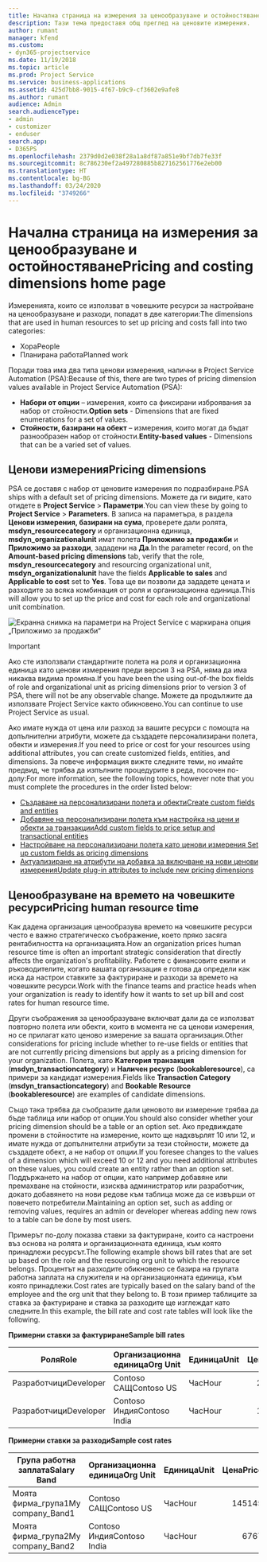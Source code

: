 ```yaml
---
title: Начална страница на измерения за ценообразуване и остойностяване
description: Тази тема предоставя общ преглед на ценовите измерения.
author: rumant
manager: kfend
ms.custom:
- dyn365-projectservice
ms.date: 11/19/2018
ms.topic: article
ms.prod: Project Service
ms.service: business-applications
ms.assetid: 425d7bb8-9015-4f67-b9c9-cf3602e9afe8
ms.author: rumant
audience: Admin
search.audienceType:
- admin
- customizer
- enduser
search.app:
- D365PS
ms.openlocfilehash: 2379d0d2e038f28a1a8df87a851e9bf7db7fe33f
ms.sourcegitcommit: 8c786230ef2a497280885b827162561776e2eb00
ms.translationtype: HT
ms.contentlocale: bg-BG
ms.lasthandoff: 03/24/2020
ms.locfileid: "3749266"
---
```

# <a name="pricing-and-costing-dimensions-home-page"></a><span data-ttu-id="250be-103">Начална страница на измерения за ценообразуване и остойностяване</span><span class="sxs-lookup"><span data-stu-id="250be-103">Pricing and costing dimensions home page</span></span>

<span data-ttu-id="250be-104">Измеренията, които се използват в човешките ресурси за настройване на ценообразуване и разходи, попадат в две категории:</span><span class="sxs-lookup"><span data-stu-id="250be-104">The dimensions that are used in human resources to set up pricing and costs fall into two categories:</span></span>

- <span data-ttu-id="250be-105">Хора</span><span class="sxs-lookup"><span data-stu-id="250be-105">People</span></span>
- <span data-ttu-id="250be-106">Планирана работа</span><span class="sxs-lookup"><span data-stu-id="250be-106">Planned work</span></span>

<span data-ttu-id="250be-107">Поради това има два типа ценови измерения, налични в Project Service Automation (PSA):</span><span class="sxs-lookup"><span data-stu-id="250be-107">Because of this, there are two types of pricing dimension values available in Project Service Automation (PSA):</span></span> 

- <span data-ttu-id="250be-108">**Набори от опции** – измерения, които са фиксирани изброявания за набор от стойности.</span><span class="sxs-lookup"><span data-stu-id="250be-108">**Option sets** - Dimensions that are fixed enumerations for a set of values.</span></span>
- <span data-ttu-id="250be-109">**Стойности, базирани на обект** – измерения, които могат да бъдат разнообразен набор от стойности.</span><span class="sxs-lookup"><span data-stu-id="250be-109">**Entity-based values** - Dimensions that can be a varied set of values.</span></span>

## <a name="pricing-dimensions"></a><span data-ttu-id="250be-110">Ценови измерения</span><span class="sxs-lookup"><span data-stu-id="250be-110">Pricing dimensions</span></span>

<span data-ttu-id="250be-111">PSA се доставя с набор от ценовите измерения по подразбиране.</span><span class="sxs-lookup"><span data-stu-id="250be-111">PSA ships with a default set of pricing dimensions.</span></span> <span data-ttu-id="250be-112">Можете да ги видите, като отидете в **Project Service** > **Параметри**.</span><span class="sxs-lookup"><span data-stu-id="250be-112">You can view these by going to **Project Service** > **Parameters**.</span></span> <span data-ttu-id="250be-113">В записа на параметъра, в раздела **Ценови измерения, базирани на сума**, проверете дали ролята, **msdyn_resourcecategory** и организационна единица, **msdyn_organizationalunit** имат полета **Приложимо за продажби** и **Приложимо за разходи**, зададени на **Да**.</span><span class="sxs-lookup"><span data-stu-id="250be-113">In the parameter record, on the **Amount-based pricing dimensions** tab, verify that the role, **msdyn_resourcecategory** and resourcing organizational unit, **msdyn_organizationalunit** have the fields **Applicable to sales** and **Applicable to cost** set to **Yes**.</span></span> <span data-ttu-id="250be-114">Това ще ви позволи да зададете цената и разходите за всяка комбинация от роля и организационна единица.</span><span class="sxs-lookup"><span data-stu-id="250be-114">This will allow you to set up the price and cost for each role and organizational unit combination.</span></span>

![Екранна снимка на параметри на Project Service с маркирана опция „Приложимо за продажби“](media/PS-OOB-parameters.png)

> [!IMPORTANT]
> <span data-ttu-id="250be-116">Ако сте използвали стандартните полета на роля и организационна единица като ценови измерения преди версия 3 на PSA, няма да има никаква видима промяна.</span><span class="sxs-lookup"><span data-stu-id="250be-116">If you have been the using out-of-the box fields of role and organizational unit as pricing dimensions prior to version 3 of PSA, there will not be any observable change.</span></span> <span data-ttu-id="250be-117">Можете да продължите да използвате Project Service както обикновено.</span><span class="sxs-lookup"><span data-stu-id="250be-117">You can continue to use Project Service as usual.</span></span> 

<span data-ttu-id="250be-118">Ако имате нужда от цена или разход за вашите ресурси с помощта на допълнителни атрибути, можете да създадете персонализирани полета, обекти и измерения.</span><span class="sxs-lookup"><span data-stu-id="250be-118">If you need to price or cost for your resources using additional attributes, you can create customized fields, entities, and dimensions.</span></span> <span data-ttu-id="250be-119">За повече информация вижте следните теми, но имайте предвид, че трябва да изпълните процедурите в реда, посочен по-долу:</span><span class="sxs-lookup"><span data-stu-id="250be-119">For more information, see the following topics, however note that you must complete the procedures in the order listed below:</span></span>

- [<span data-ttu-id="250be-120">Създаване на персонализирани полета и обекти</span><span class="sxs-lookup"><span data-stu-id="250be-120">Create custom fields and entities</span></span>](create-custom-fields-entities.md)
- [<span data-ttu-id="250be-121">Добавяне на персонализирани полета към настройка на цени и обекти за транзакции</span><span class="sxs-lookup"><span data-stu-id="250be-121">Add custom fields to price setup and transactional entities</span></span>](field-references.md)
- [<span data-ttu-id="250be-122">Настройване на персонализирани полета като ценови измерения </span><span class="sxs-lookup"><span data-stu-id="250be-122">Set up custom fields as pricing dimensions</span></span>](set-up-pricing-dimensions.md)
- [<span data-ttu-id="250be-123">Актуализиране на атрибути на добавка за включване на нови ценови измерения</span><span class="sxs-lookup"><span data-stu-id="250be-123">Update plug-in attributes to include new pricing dimensions</span></span>](update-plug-in-attributes.md)

## <a name="pricing-human-resource-time"></a><span data-ttu-id="250be-124">Ценообразуване на времето на човешките ресурси</span><span class="sxs-lookup"><span data-stu-id="250be-124">Pricing human resource time</span></span>
<span data-ttu-id="250be-125">Как дадена организация ценообразува времето на човешките ресурси често е важно стратегическо съображение, което пряко засяга рентабилността на организацията.</span><span class="sxs-lookup"><span data-stu-id="250be-125">How an organization prices human resource time is often an important strategic consideration that directly affects the organization's profitability.</span></span> <span data-ttu-id="250be-126">Работете с финансовите екипи и ръководителите, когато вашата организация е готова да определи как иска да настрои ставките за фактуриране и разходи за времето на човешките ресурси.</span><span class="sxs-lookup"><span data-stu-id="250be-126">Work with the finance teams and practice heads when your organization is ready to identify how it wants to set up bill and cost rates for human resource time.</span></span>

<span data-ttu-id="250be-127">Други съображения за ценообразуване включват дали да се използват повторно полета или обекти, които в момента не са ценови измерения, но се прилагат като ценово измерение за вашата организация.</span><span class="sxs-lookup"><span data-stu-id="250be-127">Other considerations for pricing include whether to re-use fields or entities that are not currently pricing dimensions but apply as a pricing dimension for your organization.</span></span> <span data-ttu-id="250be-128">Полета, като **Категория транзакция** (**msdyn_transactioncategory**) и **Наличен ресурс** (**bookableresource**), са примери за кандидат измерения.</span><span class="sxs-lookup"><span data-stu-id="250be-128">Fields like **Transaction Category** (**msdyn_transactioncategory**) and **Bookable Resource** (**bookableresource**) are examples of candidate dimensions.</span></span> 

<span data-ttu-id="250be-129">Също така трябва да съобразите дали ценовото ви измерение трябва да бъде таблица или набор от опции.</span><span class="sxs-lookup"><span data-stu-id="250be-129">You should also consider whether your pricing dimension should be a table or an option set.</span></span> <span data-ttu-id="250be-130">Ако предвиждате промени в стойностите на измерение, които ще надхвърлят 10 или 12, и имате нужда от допълнителни атрибути за тези стойности, можете да създадете обект, а не набор от опции.</span><span class="sxs-lookup"><span data-stu-id="250be-130">If you foresee changes to the values of a dimension which will exceed 10 or 12 and you need additional attributes on these values, you could create an entity rather than an option set.</span></span> <span data-ttu-id="250be-131">Поддържането на набор от опции, като например добавяне или премахване на стойности, изисква администратор или разработчик, докато добавянето на нови редове към таблица може да се извърши от повечето потребители.</span><span class="sxs-lookup"><span data-stu-id="250be-131">Maintaining an option set, such as adding or removing values, requires an admin or developer whereas adding new rows to a table can be done by most users.</span></span>

<span data-ttu-id="250be-132">Примерът по-долу показва ставки за фактуриране, които са настроени въз основа на ролята и организационната единица, към която принадлежи ресурсът.</span><span class="sxs-lookup"><span data-stu-id="250be-132">The following example shows bill rates that are set up based on the role and the resourcing org unit to which the resource belongs.</span></span> <span data-ttu-id="250be-133">Процентът на разходите обикновено се базира на групата работна заплата на служителя и на организационната единица, към която принадлежи.</span><span class="sxs-lookup"><span data-stu-id="250be-133">Cost rates are typically based on the salary band of the employee and the org unit that they belong to.</span></span> <span data-ttu-id="250be-134">В този пример таблиците за ставка за фактуриране и ставка за разходите ще изглеждат като следните.</span><span class="sxs-lookup"><span data-stu-id="250be-134">In this example, the bill rate and cost rate tables will look like the following.</span></span>

<span data-ttu-id="250be-135">**Примерни ставки за фактуриране**</span><span class="sxs-lookup"><span data-stu-id="250be-135">**Sample bill rates**</span></span>

| <span data-ttu-id="250be-136">Роля</span><span class="sxs-lookup"><span data-stu-id="250be-136">Role</span></span>        | <span data-ttu-id="250be-137">Организационна единица</span><span class="sxs-lookup"><span data-stu-id="250be-137">Org Unit</span></span>    |<span data-ttu-id="250be-138">Единица</span><span class="sxs-lookup"><span data-stu-id="250be-138">Unit</span></span>      |<span data-ttu-id="250be-139">Цена</span><span class="sxs-lookup"><span data-stu-id="250be-139">Price</span></span>      |<span data-ttu-id="250be-140">Валута</span><span class="sxs-lookup"><span data-stu-id="250be-140">Currency</span></span>  |
| ------------|-------------|----------|----------:|----------|
| <span data-ttu-id="250be-141">Разработчици</span><span class="sxs-lookup"><span data-stu-id="250be-141">Developer</span></span>   | <span data-ttu-id="250be-142">Contoso САЩ</span><span class="sxs-lookup"><span data-stu-id="250be-142">Contoso US</span></span>  |<span data-ttu-id="250be-143">Час</span><span class="sxs-lookup"><span data-stu-id="250be-143">Hour</span></span> | <span data-ttu-id="250be-144">200</span><span class="sxs-lookup"><span data-stu-id="250be-144">200</span></span>|<span data-ttu-id="250be-145">USD</span><span class="sxs-lookup"><span data-stu-id="250be-145">USD</span></span>     |
| <span data-ttu-id="250be-146">Разработчици</span><span class="sxs-lookup"><span data-stu-id="250be-146">Developer</span></span>   | <span data-ttu-id="250be-147">Contoso Индия</span><span class="sxs-lookup"><span data-stu-id="250be-147">Contoso India</span></span> |<span data-ttu-id="250be-148">Час</span><span class="sxs-lookup"><span data-stu-id="250be-148">Hour</span></span>|   <span data-ttu-id="250be-149">112</span><span class="sxs-lookup"><span data-stu-id="250be-149">112</span></span>|<span data-ttu-id="250be-150">USD</span><span class="sxs-lookup"><span data-stu-id="250be-150">USD</span></span>     |


<span data-ttu-id="250be-151">**Примерни ставки за разходи**</span><span class="sxs-lookup"><span data-stu-id="250be-151">**Sample cost rates**</span></span>

| <span data-ttu-id="250be-152">Група работна заплата</span><span class="sxs-lookup"><span data-stu-id="250be-152">Salary Band</span></span>     | <span data-ttu-id="250be-153">Организационна единица</span><span class="sxs-lookup"><span data-stu-id="250be-153">Org Unit</span></span>    |<span data-ttu-id="250be-154">Единица</span><span class="sxs-lookup"><span data-stu-id="250be-154">Unit</span></span>      |<span data-ttu-id="250be-155">Цена</span><span class="sxs-lookup"><span data-stu-id="250be-155">Price</span></span>      |<span data-ttu-id="250be-156">Валута</span><span class="sxs-lookup"><span data-stu-id="250be-156">Currency</span></span>  |
| ----------------|-------------|----------|----------:|----------|
| <span data-ttu-id="250be-157">Моята фирма_група1</span><span class="sxs-lookup"><span data-stu-id="250be-157">My company_Band1</span></span> | <span data-ttu-id="250be-158">Contoso САЩ</span><span class="sxs-lookup"><span data-stu-id="250be-158">Contoso US</span></span>  |<span data-ttu-id="250be-159">Час</span><span class="sxs-lookup"><span data-stu-id="250be-159">Hour</span></span> | <span data-ttu-id="250be-160">145</span><span class="sxs-lookup"><span data-stu-id="250be-160">145</span></span>|<span data-ttu-id="250be-161">USD</span><span class="sxs-lookup"><span data-stu-id="250be-161">USD</span></span>     |
| <span data-ttu-id="250be-162">Моята фирма_група2</span><span class="sxs-lookup"><span data-stu-id="250be-162">My company_Band2</span></span> | <span data-ttu-id="250be-163">Contoso Индия</span><span class="sxs-lookup"><span data-stu-id="250be-163">Contoso India</span></span> |<span data-ttu-id="250be-164">Час</span><span class="sxs-lookup"><span data-stu-id="250be-164">Hour</span></span>|   <span data-ttu-id="250be-165">67</span><span class="sxs-lookup"><span data-stu-id="250be-165">67</span></span>|<span data-ttu-id="250be-166">USD</span><span class="sxs-lookup"><span data-stu-id="250be-166">USD</span></span>     |
